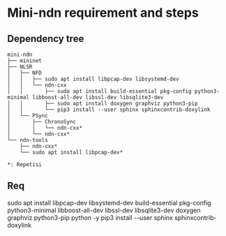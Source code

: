 # Mini-ndn requirement and steps

## Dependency tree
```
mini-ndn
├── mininet
├── NLSR
│   ├── NFD
│   │   ├── sudo apt install libpcap-dev libsystemd-dev
│   │   └── ndn-cxx
│   │       ├── sudo apt install build-essential pkg-config python3-minimal libboost-all-dev libssl-dev libsqlite3-dev
│   │       ├── sudo apt install doxygen graphviz python3-pip
│   │       └── pip3 install --user sphinx sphinxcontrib-doxylink
│   └── PSync
│       ├── ChronoSync
│       │   └── ndn-cxx*
│       └── ndn-cxx*
└── ndn-tools
    ├── ndn-cxx*
    └── sudo apt install libpcap-dev*
    
*: Repetisi
```

## Req
sudo apt install libpcap-dev libsystemd-dev build-essential pkg-config python3-minimal libboost-all-dev libssl-dev libsqlite3-dev doxygen graphviz python3-pip python -y
pip3 install --user sphinx sphinxcontrib-doxylink

